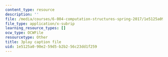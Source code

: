 ```yaml
---
content_type: resource
description: ''
file: /media/courses/6-004-computation-structures-spring-2017/1e5125a090e259d5b2b256c23dd1f259_LiO-HMhxAtY.vtt
file_type: application/x-subrip
learning_resource_types: []
ocw_type: OCWFile
resourcetype: Other
title: 3play caption file
uid: 1e5125a0-90e2-59d5-b2b2-56c23dd1f259
---
```

